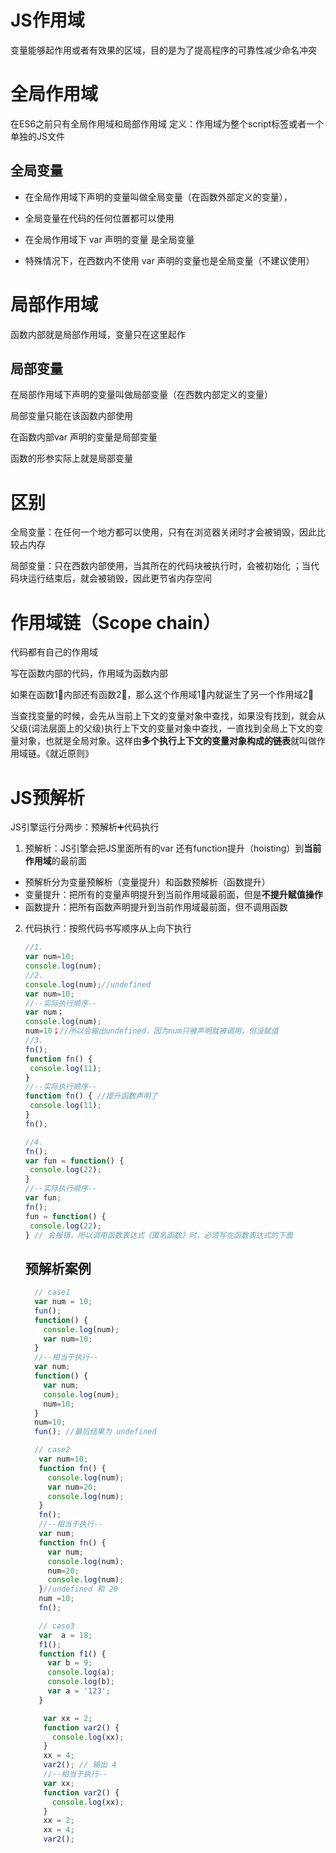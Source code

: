 # JS作用域

变量能够起作用或者有效果的区域，目的是为了提高程序的可靠性减少命名冲突

# 全局作用域

在ES6之前只有全局作用域和局部作用域
定义：作用域为整个script标签或者一个单独的JS文件

## 全局变量

* 在全局作用域下声明的变量叫做全局变量（在函数外部定义的变量），

* 全局变量在代码的任何位置都可以使用

* 在全局作用域下 var 声明的变量 是全局变量

* 特殊情况下，在西数内不使用 var 声明的变量也是全局变量（不建议使用） 

# 局部作用域

函数内部就是局部作用域，变量只在这里起作

## 局部变量

在局部作用域下声明的变量叫做局部变量（在西数内部定义的变量）

局部变量只能在该函数内部使用

在函数内部var 声明的变量是局部变量

函数的形参实际上就是局部变量

# 区别

全局变量：在任何一个地方都可以使用，只有在浏览器关闭时才会被销毁，因此比较占内存

局部变量：只在西数内部使用，当其所在的代码块被执行时，会被初始化 ；当代码块运行结束后，就会被销毁，因此更节省内存空间

# 作用域链（Scope chain）

代码都有自己的作用域

写在函数内部的代码，作用域为函数内部

如果在函数1⃣️内部还有函数2⃣️，那么这个作用域1⃣️内就诞生了另一个作用域2⃣️

当查找变量的时候，会先从当前上下文的变量对象中查找，如果没有找到，就会从父级(词法层面上的父级)执行上下文的变量对象中查找，一直找到全局上下文的变量对象，也就是全局对象。这样由**多个执行上下文的变量对象构成的链表**就叫做作用域链。《就近原则》

# JS预解析

JS引擎运行分两步：预解析➕代码执行

1. 预解析：JS引擎会把JS里面所有的var 还有function提升（hoisting）到**当前作用域**的最前面
- 预解析分为变量预解析（变量提升）和函数预解析（函数提升）
- 变量提升：把所有的变量声明提升到当前作用域最前面，但是**不提升赋值操作**
- 函数提升：把所有函数声明提升到当前作用域最前面，但不调用函数
2. 代码执行：按照代码书写顺序从上向下执行
   
   ```javascript
   //1.
   var num=10;
   console.log(num);
   //2.
   console.log(num);//undefined
   var num=10;
   //--实际执行顺序--
   var num；
   console.log(num);
   num=10；//所以会输出undefined，因为num只被声明就被调用，但没赋值
   //3.
   fn();  
   function fn() {
    console.log(11);
   }
   //--实际执行顺序--
   function fn() { //提升函数声明了
    console.log(11);
   }
   fn();
   
   //4.
   fn();
   var fun = function() {
    console.log(22);
   }
   //--实际执行顺序--
   var fun;
   fn();
   fun = function() {
    console.log(22);
   } // 会报错，所以调用函数表达式《匿名函数》时，必须写在函数表达式的下面
   
   ```
   ## 预解析案例
   ```javascript
     // case1
     var num = 10;
     fun();
     function() {
       console.log(num);
       var num=10;
     }
     //--相当于执行--
     var num;
     function() {
       var num;
       console.log(num);
       num=10;
     }
     num=10;
     fun(); //最后结果为 undefined
   
     // case2
      var num=10;
      function fn() {
        console.log(num);
        var num=20;
        console.log(num);
      }
      fn();
      //--相当于执行--
      var num;
      function fn() {
        var num;
        console.log(num);
        num=20;
        console.log(num);
      }//undefined 和 20 
      num =10;
      fn();
   
      // case3
      var  a = 18;
      f1();
      function f1() {
        var b = 9;
        console.log(a);
        console.log(b);
        var a = '123'; 
      }
   ```
   
   
   ```javascript
       var xx = 2;
       function var2() {
         console.log(xx);
       }
       xx = 4;
       var2(); // 输出 4 
       //--相当于执行--
       var xx;
       function var2() {
         console.log(xx);
       }
       xx = 2;
       xx = 4;
       var2(); 
   ```
